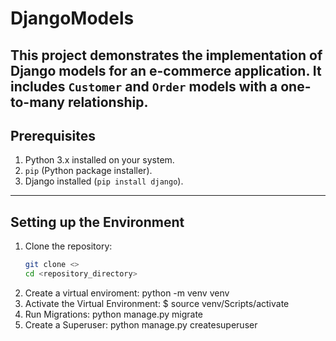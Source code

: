 # DjangoModels
This project demonstrates the implementation of Django models for an e-commerce application. It includes `Customer` and `Order` models with a one-to-many relationship.
---

## Prerequisites

1. Python 3.x installed on your system.
2. `pip` (Python package installer).
3. Django installed (`pip install django`).

---

## Setting up the Environment

1. Clone the repository:
   ```bash
   git clone <>
   cd <repository_directory>
2. Create a virtual  enviroment:
   python -m venv venv
3. Activate the Virtual Environment:
   $ source venv/Scripts/activate
4. Run Migrations: 
   python manage.py migrate
5. Create a Superuser:
   python manage.py createsuperuser
